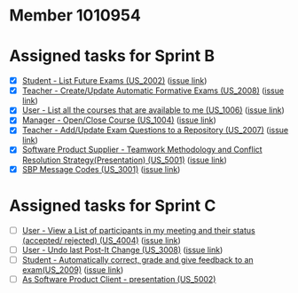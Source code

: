 Member 1010954
==============

# Assigned tasks for Sprint B

- [x] [Student - List Future Exams (US_2002)](../us_2002/README.md) ([issue link][i18])
- [x] [Teacher - Create/Update Automatic Formative Exams (US_2008)](../us_2008/README.md) ([issue link][i19])
- [x] [User - List all the courses that are available to me (US_1006)](../us_1006/README.md) ([issue link][i29])
- [x] [Manager - Open/Close Course (US_1004)](../us_1004/README.md) ([issue link][i30])
- [x] [Teacher - Add/Update Exam Questions to a Repository (US_2007)](../us_2007/README.md) ([issue link][i37])
- [x] [Software Product Supplier - Teamwork Methodology and Conflict Resolution Strategy(Presentation) (US_5001)](../us_5001/README.md) ([issue link][i40])
- [x] [SBP Message Codes (US_3001)](../us_3001/README.md) ([issue link][i49])

[i18]: https://github.com/Departamento-de-Engenharia-Informatica/sem4pi-22-23-9/issues/18
[i19]: https://github.com/Departamento-de-Engenharia-Informatica/sem4pi-22-23-9/issues/19
[i29]: https://github.com/Departamento-de-Engenharia-Informatica/sem4pi-22-23-9/issues/29
[i30]: https://github.com/Departamento-de-Engenharia-Informatica/sem4pi-22-23-9/issues/30
[i37]: https://github.com/Departamento-de-Engenharia-Informatica/sem4pi-22-23-9/issues/37
[i40]: https://github.com/Departamento-de-Engenharia-Informatica/sem4pi-22-23-9/issues/40
[i49]: https://github.com/Departamento-de-Engenharia-Informatica/sem4pi-22-23-9/issues/49
# Assigned tasks for Sprint C

- [ ] [User - View a List of participants in my meeting and their status (accepted/ rejected) (US_4004)](../us_4004/README.md) ([issue link][i73])
- [ ] [User - Undo last Post-It Change (US_3008)](../us_3008/README.md) ([issue link][i80])
- [ ] [Student - Automatically correct, grade and give feedback to an exam(US_2009)](../us_2009/README.md) ([issue link][i84])
- [ ] [As Software Product Client - presentation (US_5002)](../us_5002/README.md)

[i73]: https://github.com/Departamento-de-Engenharia-Informatica/sem4pi-22-23-9/issues/73
[i80]: https://github.com/Departamento-de-Engenharia-Informatica/sem4pi-22-23-9/issues/80
[i84]: https://github.com/Departamento-de-Engenharia-Informatica/sem4pi-22-23-9/issues/84
